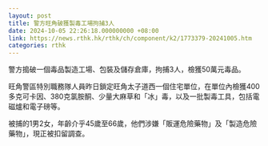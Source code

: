 ```yaml
---
layout: post
title: 警方旺角破獲製毒工場拘捕3人
date: 2024-10-05 22:26:18.000000000 +08:00
link: https://news.rthk.hk/rthk/ch/component/k2/1773379-20241005.htm
categories: rthk
---
```


警方搗破一個毒品製造工場、包裝及儲存倉庫，拘捕3人，檢獲50萬元毒品。

旺角警區特別職務隊人員昨日鎖定旺角太子道西一個住宅單位，在單位內檢獲400多克可卡因、380克氯胺酮、少量大麻草和「冰」毒，以及一批製毒工具，包括電磁爐和電子磅等。

被捕的1男2女，年齡介乎45歲至66歲，他們涉嫌「販運危險藥物」及「製造危險藥物」，現正被扣留調查。
